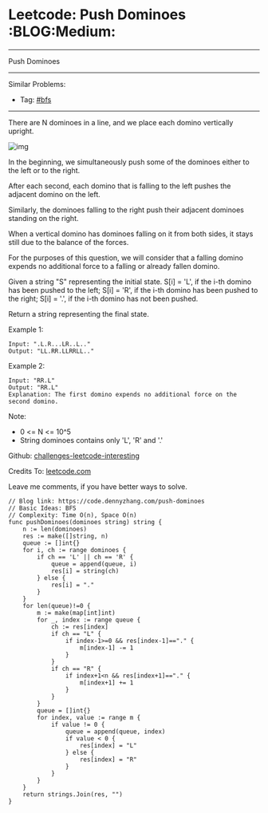 # Leetcode: Push Dominoes     :BLOG:Medium:


---

Push Dominoes  

---

Similar Problems:  
-   Tag: [#bfs](https://code.dennyzhang.com/tag/bfs)

---

There are N dominoes in a line, and we place each domino vertically upright.  

![img](//raw.githubusercontent.com/DennyZhang/challenges-leetcode-interesting/master/images/domino.png)  

In the beginning, we simultaneously push some of the dominoes either to the left or to the right.  

After each second, each domino that is falling to the left pushes the adjacent domino on the left.  

Similarly, the dominoes falling to the right push their adjacent dominoes standing on the right.  

When a vertical domino has dominoes falling on it from both sides, it stays still due to the balance of the forces.  

For the purposes of this question, we will consider that a falling domino expends no additional force to a falling or already fallen domino.  

Given a string "S" representing the initial state. S[i] = 'L', if the i-th domino has been pushed to the left; S[i] = 'R', if the i-th domino has been pushed to the right; S[i] = '.', if the i-th domino has not been pushed.  

Return a string representing the final state.  

Example 1:  

    Input: ".L.R...LR..L.."
    Output: "LL.RR.LLRRLL.."

Example 2:  

    Input: "RR.L"
    Output: "RR.L"
    Explanation: The first domino expends no additional force on the second domino.

Note:  

-   0 <= N <= 10^5
-   String dominoes contains only 'L', 'R' and '.'

Github: [challenges-leetcode-interesting](https://github.com/DennyZhang/challenges-leetcode-interesting/tree/master/push-dominoes)  

Credits To: [leetcode.com](https://leetcode.com/problems/push-dominoes/description/)  

Leave me comments, if you have better ways to solve.  

    // Blog link: https://code.dennyzhang.com/push-dominoes
    // Basic Ideas: BFS
    // Complexity: Time O(n), Space O(n)
    func pushDominoes(dominoes string) string {
        n := len(dominoes)
        res := make([]string, n)
        queue := []int{}
        for i, ch := range dominoes {
            if ch == 'L' || ch == 'R' {
                queue = append(queue, i)
                res[i] = string(ch)
            } else {
                res[i] = "."
            }
        }
        for len(queue)!=0 {
            m := make(map[int]int)
            for _, index := range queue {
                ch := res[index]
                if ch == "L" {
                    if index-1>=0 && res[index-1]=="." {
                        m[index-1] -= 1
                    }
                }
                if ch == "R" {
                    if index+1<n && res[index+1]=="." {
                        m[index+1] += 1
                    }
                }
            }
            queue = []int{}
            for index, value := range m {
                if value != 0 {
                    queue = append(queue, index)
                    if value < 0 {
                        res[index] = "L"
                    } else {
                        res[index] = "R"
                    }
                }
            }
        }
        return strings.Join(res, "")
    }